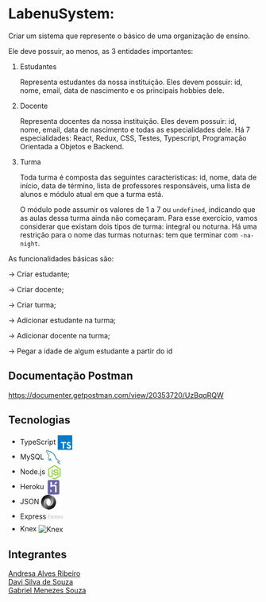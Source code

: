 # LabenuSystem:

Criar um sistema que represente o básico de uma organização de ensino.

Ele deve possuir, ao menos, as 3 entidades importantes:

1. Estudantes 

    Representa estudantes da nossa instituição. Eles devem possuir: id, nome, email, data de nascimento e os principais hobbies dele. 

2. Docente

    Representa docentes da nossa instituição. Eles devem possuir: id, nome, email, data de nascimento e todas as especialidades dele. Há 7 especialidades: React, Redux, CSS, Testes, Typescript, Programação Orientada a Objetos e Backend.

3. Turma

    Toda turma é composta das seguintes características: id, nome, data de início, data de término, lista de professores responsáveis, uma lista de alunos e módulo atual em que a turma está.

    O módulo pode assumir os valores de 1 a 7 ou `undefined`, indicando que as aulas dessa turma ainda não começaram. Para esse exercício, vamos considerar que existam dois tipos de turma: integral ou noturna. Há uma restrição para o nome das turmas noturnas: tem que terminar com `-na-night`.

As funcionalidades básicas são:

→ Criar estudante;

→ Criar docente;

→ Criar turma;

→ Adicionar estudante na turma;

→ Adicionar docente na turma;

→ Pegar a idade de algum estudante a partir do id

## Documentação Postman
https://documenter.getpostman.com/view/20353720/UzBqqRQW

## Tecnologias
- TypeScript <img align="center" alt="TypeScript" height="30" width="30" src="https://raw.githubusercontent.com/devicons/devicon/master/icons/typescript/typescript-plain.svg">
- MySQL <img align="center" alt="MySQL" height="30" width="30" src="https://raw.githubusercontent.com/devicons/devicon/master/icons/mysql/mysql-plain.svg">
- Node.js <img align="center" alt="Node.js" height="30" width="30" src="https://raw.githubusercontent.com/devicons/devicon/master/icons/nodejs/nodejs-plain.svg">
- Heroku <img align="center" alt="Heroku" height="30" width="30" src="https://raw.githubusercontent.com/devicons/devicon/master/icons/heroku/heroku-plain.svg">
- JSON <img align="center" alt="JSON" height="30" width="30" src="https://raw.githubusercontent.com/github/explore/80688e429a7d4ef2fca1e82350fe8e3517d3494d/topics/json/json.png">
- Express <img align="center" alt="Express" height="30" width="30" src="https://raw.githubusercontent.com/github/explore/80688e429a7d4ef2fca1e82350fe8e3517d3494d/topics/express/express.png">
- Knex <img align="center" alt="Knex" height="30" width="30" src="https://avatars.githubusercontent.com/u/10490573?s=200&v=4">

## Integrantes
<div>
  <a href="https://github.com/Andresa-Alves-Ribeiro" target="blank">Andresa Alves Ribeiro</a>
    </br>
  <a href="https://github.com/Lets-DavIt" target="blank">Davi Silva de Souza</a>
    </br>
  <a href="https://github.com/MenezesSouza" target="_blank">Gabriel Menezes Souza</a>
</div>
